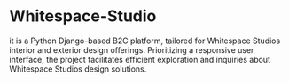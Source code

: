 # Whitespace-Studio
it is a Python Django-based B2C platform, tailored for Whitespace Studios interior and exterior design offerings. Prioritizing a responsive user interface, the project facilitates efficient exploration and inquiries about Whitespace Studios design solutions.
